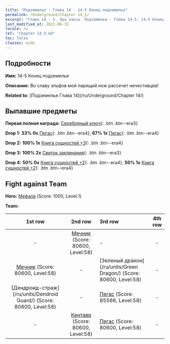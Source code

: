 ```yaml
---
title: "Подземелье - Глава 14 - 14-5 Конец подземелья"
permalink: /Underground/Chapter 14_5/
excerpt: "Глава 14 - 5. Эра хаоса  Подземелье - Глава 14_5. 14-5 Конец подземелья"
last_modified_at: 2021-06-15
locale: ru
ref: "Chapter 14_5.md"
toc: false
classes: wide
---
```


## Подробности

 **Имя:** 14-5 Конец подземелья

 **Описание:** Во славу эльфов мой парящий нож рассечет нечестивцев!

 **Related to:** [Подземелье Глава 14](/ru/Underground/Chapter 14/)

## Выпавшие предметы

 **Первая полная награда:** [Серебряный ключ](/ItemsRU/con_693/){: .btn .btn--era3}

 **Drop 1:** **33% 0x** [Пегас](/ItemsRU/unt_202/){: .btn .btn--era4}, **67% 1x** [Пегас](/ItemsRU/unt_202/){: .btn .btn--era4}

 **Drop 2:** **100% 1x** [Книга сущностей +3](/ItemsRU/mat_60/){: .btn .btn--era4}

 **Drop 3:** **100% 2x** [Свиток заклинания](/ItemsRU/con_694/){: .btn .btn--era3}

 **Drop 4:** **50% 0x** [Книга сущностей +2](/ItemsRU/mat_53/){: .btn .btn--era4}, **50% 1x** [Книга сущностей +2](/ItemsRU/mat_53/){: .btn .btn--era4}


## Fight against Team
 **Hero:** [Мефала](/ru/heroes/Mephala/) (Score: 1000, Level:1)

 **Team:**


  | 1st row | 2nd row | 3rd row | 4th row |
  |:----:|:----:|:----|:----:|
  | - | [Мечник](/ru/units/Swordsman/) (Score: 80600, Level:58)  | - | - |
  | [Мечник](/ru/units/Swordsman/) (Score: 80600, Level:58)  | - | [Зеленый дракон](/ru/units/Green Dragon/) (Score: 80600, Level:58)  | - |
  | [Дендроид-страж](/ru/units/Dendroid Guard/) (Score: 80600, Level:58)  | - | [Пегас](/ru/units/Pegasus/) (Score: 85566, Level:58)  | - |
  | - | [Кентавр](/ru/units/Centaur/) (Score: 80600, Level:58)  | [Пегас](/ru/units/Pegasus/) (Score: 80600, Level:58)  | - |


